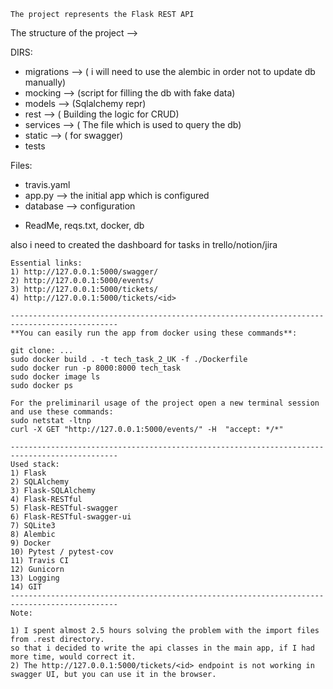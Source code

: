 ``The project represents the Flask REST API ``
    
The structure of the project --> 

DIRS:
- migrations --> ( i will need to use the alembic in order not to update db manually)
- mocking --> (script for filling the db with fake data)
- models --> (Sqlalchemy repr)
- rest --> ( Building the logic for CRUD)
- services --> ( The file which is used to query the db)
- static --> ( for swagger)
- tests

Files:
- travis.yaml
- app.py --> the initial app which is configured 
- database --> configuration

+ ReadMe, reqs.txt, docker, db

also i need to created the dashboard for tasks in trello/notion/jira


    Essential links:
    1) http://127.0.0.1:5000/swagger/
    2) http://127.0.0.1:5000/events/
    3) http://127.0.0.1:5000/tickets/
    4) http://127.0.0.1:5000/tickets/<id>

    ----------------------------------------------------------------------------------------------
    **You can easily run the app from docker using these commands**:
  
    git clone: ...
    sudo docker build . -t tech_task_2_UK -f ./Dockerfile
    sudo docker run -p 8000:8000 tech_task
    sudo docker image ls
    sudo docker ps
    
    For the preliminaril usage of the project open a new terminal session and use these commands:
    sudo netstat -ltnp
    curl -X GET "http://127.0.0.1:5000/events/" -H  "accept: */*"

    ----------------------------------------------------------------------------------------------
    Used stack:
    1) Flask
    2) SQLAlchemy
    3) Flask-SQLAlchemy
    4) Flask-RESTful
    5) Flask-RESTful-swagger
    6) Flask-RESTful-swagger-ui
    7) SQLite3 
    8) Alembic
    9) Docker
    10) Pytest / pytest-cov
    11) Travis CI
    12) Gunicorn
    13) Logging
    14) GIT
    ----------------------------------------------------------------------------------------------
    Note:

    1) I spent almost 2.5 hours solving the problem with the import files from .rest directory.
    so that i decided to write the api classes in the main app, if I had more time, would correct it.
    2) The http://127.0.0.1:5000/tickets/<id> endpoint is not working in swagger UI, but you can use it in the browser.


